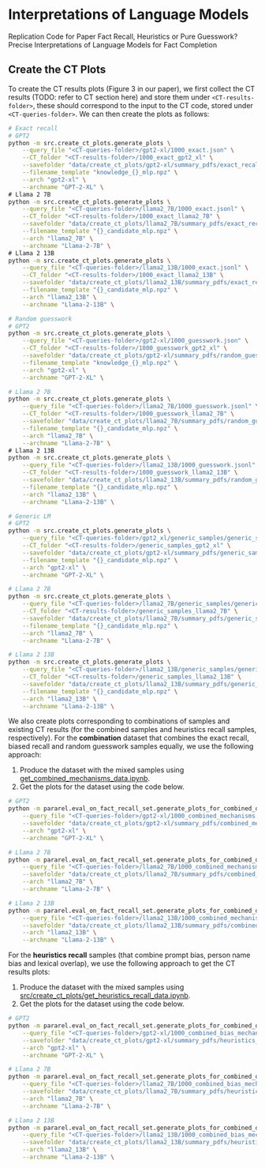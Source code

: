 # Interpretations of Language Models
Replication Code for Paper Fact Recall, Heuristics or Pure Guesswork? Precise Interpretations of Language Models for Fact Completion

## Create the CT Plots

To create the CT results plots (Figure 3 in our paper), we first collect the CT results (TODO: refer to CT section here) and store them under `<CT-results-folder>`, these should correspond to the input to the CT code, stored under `<CT-queries-folder>`. We can then create the plots as follows:

```bash
# Exact recall
# GPT2
python -m src.create_ct_plots.generate_plots \
    --query_file "<CT-queries-folder>/gpt2-xl/1000_exact.json" \
    --CT_folder "<CT-results-folder>/1000_exact_gpt2_xl" \
    --savefolder "data/create_ct_plots/gpt2-xl/summary_pdfs/exact_recall" \
    --filename_template "knowledge_{}_mlp.npz" \
    --arch "gpt2-xl" \
    --archname "GPT-2-XL" \
# Llama 2 7B
python -m src.create_ct_plots.generate_plots \
    --query_file "<CT-queries-folder>/llama2_7B/1000_exact.jsonl" \
    --CT_folder "<CT-results-folder>/1000_exact_llama2_7B" \
    --savefolder "data/create_ct_plots/llama2_7B/summary_pdfs/exact_recall" \
    --filename_template "{}_candidate_mlp.npz" \
    --arch "llama2_7B" \
    --archname "Llama-2-7B" \
# Llama 2 13B
python -m src.create_ct_plots.generate_plots \
    --query_file "<CT-queries-folder>/llama2_13B/1000_exact.jsonl" \
    --CT_folder "<CT-results-folder>/1000_exact_llama2_13B" \
    --savefolder "data/create_ct_plots/llama2_13B/summary_pdfs/exact_recall" \
    --filename_template "{}_candidate_mlp.npz" \
    --arch "llama2_13B" \
    --archname "Llama-2-13B" \

# Random guesswork 
# GPT2
python -m src.create_ct_plots.generate_plots \
    --query_file "<CT-queries-folder>/gpt2-xl/1000_guesswork.json" \
    --CT_folder "<CT-results-folder>/1000_guesswork_gpt2_xl" \
    --savefolder "data/create_ct_plots/gpt2-xl/summary_pdfs/random_guesswork" \
    --filename_template "knowledge_{}_mlp.npz" \
    --arch "gpt2-xl" \
    --archname "GPT-2-XL" \

# Llama 2 7B
python -m src.create_ct_plots.generate_plots \
    --query_file "<CT-queries-folder>/llama2_7B/1000_guesswork.jsonl" \
    --CT_folder "<CT-results-folder>/1000_guesswork_llama2_7B" \
    --savefolder "data/create_ct_plots/llama2_7B/summary_pdfs/random_guesswork" \
    --filename_template "{}_candidate_mlp.npz" \
    --arch "llama2_7B" \
    --archname "Llama-2-7B" \
# Llama 2 13B
python -m src.create_ct_plots.generate_plots \
    --query_file "<CT-queries-folder>/llama2_13B/1000_guesswork.jsonl" \
    --CT_folder "<CT-results-folder>/1000_guesswork_llama2_13B" \
    --savefolder "data/create_ct_plots/llama2_13B/summary_pdfs/random_guesswork" \
    --filename_template "{}_candidate_mlp.npz" \
    --arch "llama2_13B" \
    --archname "Llama-2-13B" \

# Generic LM
# GPT2
python -m src.create_ct_plots.generate_plots \
    --query_file "<CT-queries-folder>/gpt2_xl/generic_samples/generic_samples.jsonl" \
    --CT_folder "<CT-results-folder>/generic_samples_gpt2_xl" \
    --savefolder "data/create_ct_plots/gpt2-xl/summary_pdfs/generic_samples" \
    --filename_template "{}_candidate_mlp.npz" \
    --arch "gpt2-xl" \
    --archname "GPT-2-XL" \

# Llama 2 7B
python -m src.create_ct_plots.generate_plots \
    --query_file "<CT-queries-folder>/llama2_7B/generic_samples/generic_samples.jsonl" \
    --CT_folder "<CT-results-folder>/generic_samples_llama2_7B" \
    --savefolder "data/create_ct_plots/llama2_7B/summary_pdfs/generic_samples" \
    --filename_template "{}_candidate_mlp.npz" \
    --arch "llama2_7B" \
    --archname "Llama-2-7B" \  

# Llama 2 13B
python -m src.create_ct_plots.generate_plots \
    --query_file "<CT-queries-folder>/llama2_13B/generic_samples/generic_samples.jsonl" \
    --CT_folder "<CT-results-folder>/generic_samples_llama2_13B" \
    --savefolder "data/create_ct_plots/llama2_13B/summary_pdfs/generic_samples" \
    --filename_template "{}_candidate_mlp.npz" \
    --arch "llama2_13B" \
    --archname "Llama-2-13B" \  
```

We also create plots corresponding to combinations of samples and existing CT results (for the combined samples and heuristics recall samples, respectively). For the **combination** dataset that combines the exact recall, biased recall and random guesswork samples equally, we use the following approach:

1. Produce the dataset with the mixed samples using [get_combined_mechanisms_data.ipynb](get_combined_mechanisms_data.ipynb).
2. Get the plots for the dataset using the code below.

```bash
# GPT2
python -m pararel.eval_on_fact_recall_set.generate_plots_for_combined_data \
    --query_file "<CT-queries-folder>/gpt2-xl/1000_combined_mechanisms.json" \
    --savefolder "data/create_ct_plots/gpt2-xl/summary_pdfs/combined_mechanisms" \
    --arch "gpt2-xl" \
    --archname "GPT-2-XL" \

# Llama 2 7B
python -m pararel.eval_on_fact_recall_set.generate_plots_for_combined_data \
    --query_file "<CT-queries-folder>/llama2_7B/1000_combined_mechanisms.json" \
    --savefolder "data/create_ct_plots/llama2_7B/summary_pdfs/combined_mechanisms" \
    --arch "llama2_7B" \
    --archname "Llama-2-7B" \

# Llama 2 13B
python -m pararel.eval_on_fact_recall_set.generate_plots_for_combined_data \
    --query_file "<CT-queries-folder>/llama2_13B/1000_combined_mechanisms.json" \
    --savefolder "data/create_ct_plots/llama2_13B/summary_pdfs/combined_mechanisms" \
    --arch "llama2_13B" \
    --archname "Llama-2-13B" \
```

For the **heuristics recall** samples (that combine prompt bias, person name bias and lexical overlap), we use the following approach to get the CT results plots: 

1. Produce the dataset with the mixed samples using [src/create_ct_plots/get_heuristics_recall_data.ipynb](src/create_ct_plots/get_heuristics_recall_data.ipynb).
2. Get the plots for the dataset using the code below.

```bash
# GPT2
python -m pararel.eval_on_fact_recall_set.generate_plots_for_combined_data \
    --query_file "<CT-queries-folder>/gpt2-xl/1000_combined_bias_mechanisms.json" \
    --savefolder "data/create_ct_plots/gpt2-xl/summary_pdfs/heuristics_recall" \
    --arch "gpt2-xl" \
    --archname "GPT-2-XL" \

# Llama 2 7B
python -m pararel.eval_on_fact_recall_set.generate_plots_for_combined_data \
    --query_file "<CT-queries-folder>/llama2_7B/1000_combined_bias_mechanisms.json" \
    --savefolder "data/create_ct_plots/llama2_7B/summary_pdfs/heuristics_recall" \
    --arch "llama2_7B" \
    --archname "Llama-2-7B" \

# Llama 2 13B
python -m pararel.eval_on_fact_recall_set.generate_plots_for_combined_data \
    --query_file "<CT-queries-folder>/llama2_13B/1000_combined_bias_mechanisms.json" \
    --savefolder "data/create_ct_plots/llama2_13B/summary_pdfs/heuristics_recall" \
    --arch "llama2_13B" \
    --archname "Llama-2-13B" \
```
